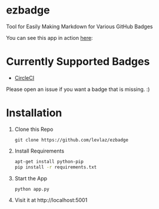 # ezbadge
Tool for Easily Making Markdown for Various GitHub Badges 

You can see this app in action [here](https://github.com/levlaz/ezbadge):  

# Currently Supported Badges 

* [CircleCI](https://circleci.com)

Please open an issue if you want a badge that is missing. :) 

# Installation 

1. Clone this Repo 

    `git clone https://github.com/levlaz/ezbadge`

2. Install Requirements 
    
    ```bash 
    apt-get install python-pip 
    pip install -r requirements.txt 
    ```

3. Start the App 

    `python app.py`

4. Visit it at http://localhost:5001